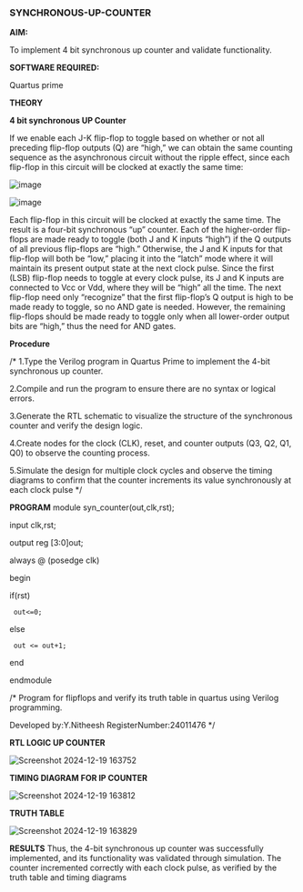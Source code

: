 ### SYNCHRONOUS-UP-COUNTER

**AIM:**

To implement 4 bit synchronous up counter and validate functionality.

**SOFTWARE REQUIRED:**

Quartus prime

**THEORY**

**4 bit synchronous UP Counter**

If we enable each J-K flip-flop to toggle based on whether or not all preceding flip-flop outputs (Q) are “high,” we can obtain the same counting sequence as the asynchronous circuit without the ripple effect, since each flip-flop in this circuit will be clocked at exactly the same time:

![image](https://github.com/naavaneetha/SYNCHRONOUS-UP-COUNTER/assets/154305477/d5db3fa0-e413-404c-b80e-b2f39d82e7e8)


![image](https://github.com/naavaneetha/SYNCHRONOUS-UP-COUNTER/assets/154305477/52cb61eb-d04b-442d-810c-31185a68410b)

Each flip-flop in this circuit will be clocked at exactly the same time.
The result is a four-bit synchronous “up” counter. Each of the higher-order flip-flops are made ready to toggle (both J and K inputs “high”) if the Q outputs of all previous flip-flops are “high.”
Otherwise, the J and K inputs for that flip-flop will both be “low,” placing it into the “latch” mode where it will maintain its present output state at the next clock pulse.
Since the first (LSB) flip-flop needs to toggle at every clock pulse, its J and K inputs are connected to Vcc or Vdd, where they will be “high” all the time.
The next flip-flop need only “recognize” that the first flip-flop’s Q output is high to be made ready to toggle, so no AND gate is needed.
However, the remaining flip-flops should be made ready to toggle only when all lower-order output bits are “high,” thus the need for AND gates.

**Procedure**

/* 1.Type the Verilog program in Quartus Prime to implement the 4-bit synchronous up counter.

 2.Compile and run the program to ensure there are no syntax or logical errors.
 
 3.Generate the RTL schematic to visualize the structure of the synchronous counter and verify the design logic.

 4.Create nodes for the clock (CLK), reset, and counter outputs (Q3, Q2, Q1, Q0) to  observe the counting process.

 5.Simulate the design for multiple clock cycles and observe the timing diagrams to confirm that the counter increments its value synchronously at each clock pulse */

**PROGRAM**
module syn_counter(out,clk,rst);

input clk,rst;

output reg [3:0]out;

always @ (posedge clk)

begin

   if(rst)
   
     out<=0;
  
  else 
  
     out <= out+1;

end

endmodule

/* Program for flipflops and verify its truth table in quartus using Verilog programming. 

Developed by:Y.Nitheesh
RegisterNumber:24011476
*/

**RTL LOGIC UP COUNTER**

![Screenshot 2024-12-19 163752](https://github.com/user-attachments/assets/298c26fa-11eb-4602-aeda-a293acfa0642)

**TIMING DIAGRAM FOR IP COUNTER**

![Screenshot 2024-12-19 163812](https://github.com/user-attachments/assets/30316497-5590-4994-8dba-f5f64a40ac3d)

**TRUTH TABLE**

![Screenshot 2024-12-19 163829](https://github.com/user-attachments/assets/0802923b-265b-47e3-8382-e90d33bed0e7)

**RESULTS**
Thus, the 4-bit synchronous up counter was successfully implemented, and its functionality was validated through simulation. The counter incremented correctly with each clock pulse, as verified by the truth table and timing diagrams
